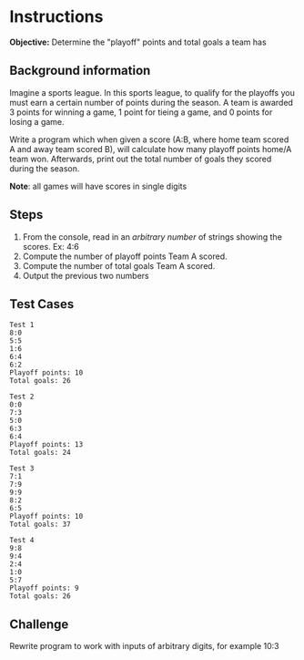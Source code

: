 # Instructions
**Objective:** Determine the "playoff" points and total goals a team has

## Background information 
Imagine a sports league. In this sports league, to qualify for the playoffs you must earn a certain number of points during the season. A team is awarded 3 points for winning a game, 1 point for tieing a game, and 0 points for losing a game. 

Write a program which when given a score (A:B, where home team scored A and away team scored B), will calculate how many playoff points home/A team won. Afterwards, print out the total number of goals they scored during the season.

**Note**: all games will have scores in single digits

## Steps
1. From the console, read in an _arbitrary number_ of strings showing the scores. Ex: 4:6
2. Compute the number of playoff points Team A scored.
3. Compute the number of total goals Team A scored.
4. Output the previous two numbers

## Test Cases
```
Test 1
8:0
5:5
1:6
6:4
6:2
Playoff points: 10
Total goals: 26
```
```
Test 2
0:0
7:3
5:0
6:3
6:4
Playoff points: 13
Total goals: 24
```
```
Test 3
7:1
7:9
9:9
8:2
6:5
Playoff points: 10
Total goals: 37
```

```
Test 4
9:8
9:4
2:4
1:0
5:7
Playoff points: 9
Total goals: 26
```

## Challenge
Rewrite program to work with inputs of arbitrary digits, for example 10:3